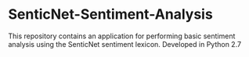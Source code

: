 # SenticNet-Sentiment-Analysis
This repository contains an application for performing basic sentiment analysis using the SenticNet sentiment lexicon. 
Developed in Python 2.7

